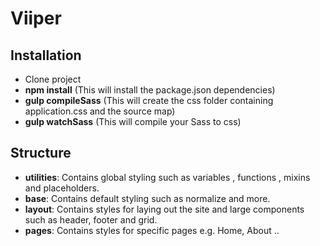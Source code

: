 # Viiper

## Installation
- Clone project
- **npm install** (This will install the package.json dependencies)
- **gulp compileSass** (This will create the css folder containing application.css and the source map)
- **gulp watchSass** (This will compile your Sass to css)


## Structure
- **utilities**: Contains global styling such as variables , functions , mixins and placeholders.
- **base**: Contains default styling such as normalize and more.
- **layout**: Contains styles for laying out the site and large components such as header, footer and grid.
- **pages**: Contains styles for specific pages e.g. Home, About ..

